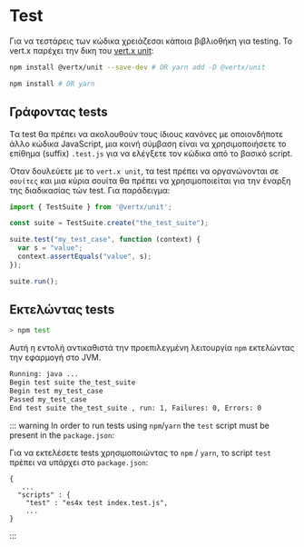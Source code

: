 # Test

Για να τεστάρεις των κώδικα χρειάζεσαι κάποια βιβλιοθήκη για testing. Το vert.x παρέχει την δικη του [vert.x unit](https://github.com/vert-x3/vertx-unit):

```bash
npm install @vertx/unit --save-dev # OR yarn add -D @vertx/unit

npm install # OR yarn
```

## Γράφοντας tests

Tα test θα πρέπει να ακολουθούν τους ίδιους κανόνες με οποιονδήποτε άλλο κώδικα JavaScript,
μια κοινή σύμβαση είναι να χρησιμοποιήσετε το επίθημα (suffix) `.test.js` για να ελέγξετε τον κώδικα από το βασικό script.

Όταν δουλεύετε με το `vert.x unit`, τα test πρέπει να οργανώνονται σε `σουίτες`
και μια κύρια σουίτα θα πρέπει να χρησιμοποιείται για την έναρξη της διαδικασίας τών test. Για παράδειγμα:

```js
import { TestSuite } from '@vertx/unit';

const suite = TestSuite.create("the_test_suite");

suite.test("my_test_case", function (context) {
  var s = "value";
  context.assertEquals("value", s);
});

suite.run();
```


## Εκτελώντας tests

```bash
> npm test
```


Αυτή η εντολή αντικαθιστά την προεπιλεγμένη λειτουργία `npm` εκτελώντας την εφαρμογή στο JVM.

```bash
Running: java ...
Begin test suite the_test_suite
Begin test my_test_case
Passed my_test_case
End test suite the_test_suite , run: 1, Failures: 0, Errors: 0
```

::: warning
In order to run tests using `npm`/`yarn` the `test` script must be present in the `package.json`:

Για να εκτελέσετε tests χρησιμοποιώντας το `npm` / `yarn`, το script `test` πρέπει να υπάρχει στο `package.json`:

```json{4}
{
   ...
  "scripts" : {
    "test" : "es4x test index.test.js",
    ...
}
```
:::
